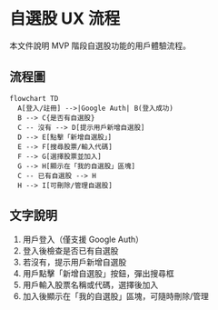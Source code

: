 # 自選股 UX 流程

本文件說明 MVP 階段自選股功能的用戶體驗流程。

## 流程圖

```mermaid
flowchart TD
  A[登入/註冊] -->|Google Auth| B(登入成功)
  B --> C{是否有自選股}
  C -- 沒有 --> D[提示用戶新增自選股]
  D --> E[點擊「新增自選股」]
  E --> F[搜尋股票/輸入代碼]
  F --> G[選擇股票並加入]
  G --> H[顯示在「我的自選股」區塊]
  C -- 已有自選股 --> H
  H --> I[可刪除/管理自選股]
```

## 文字說明
1. 用戶登入（僅支援 Google Auth）
2. 登入後檢查是否已有自選股
3. 若沒有，提示用戶新增自選股
4. 用戶點擊「新增自選股」按鈕，彈出搜尋框
5. 用戶輸入股票名稱或代碼，選擇後加入
6. 加入後顯示在「我的自選股」區塊，可隨時刪除/管理 